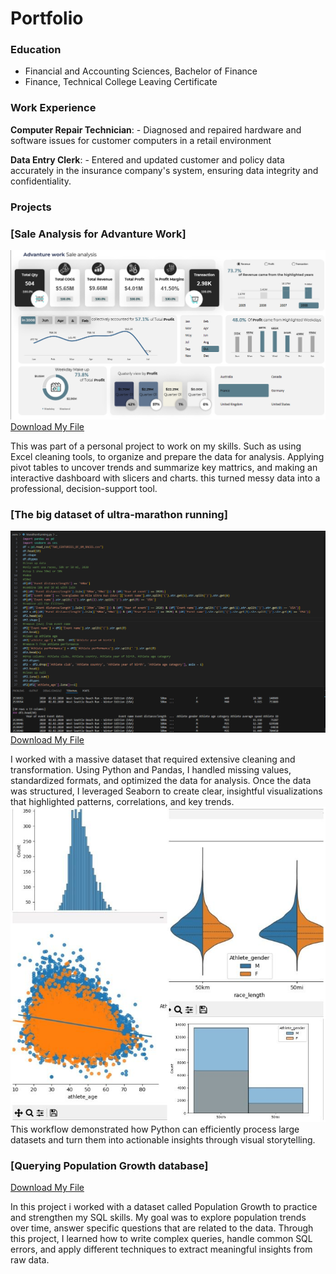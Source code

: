 # Portfolio

### Education
- Financial and Accounting Sciences, Bachelor of Finance
- Finance, Technical College Leaving Certificate

### Work Experience
**Computer Repair Technician**: - Diagnosed and repaired hardware and software issues for customer computers in a retail environment

**Data Entry Clerk**: - Entered and updated customer and policy data accurately in the insurance company's system, ensuring data integrity and confidentiality. 

### Projects
### [Sale Analysis for Advanture Work]
![image img](/Images/ExcelDashboard.png)
[Download My File](AdvantureWorkSaleAnalysis.xlsx)

This was part of a personal project to work on my skills. Such as using Excel cleaning tools, to organize and prepare the data for analysis. Applying pivot tables to uncover trends and summarize key mattrics, and making an interactive dashboard with slicers and charts. this turned messy data into a professional, decision-support tool.

### [The big dataset of ultra-marathon running]
![image alt](/Images/Python.png)
[Download My File](UltraMarathonRunning.py)

I worked with a massive dataset that required extensive cleaning and transformation. Using Python and Pandas, I handled missing values, standardized formats, and optimized the data for analysis. Once the data was structured, I leveraged Seaborn to create clear, insightful visualizations that highlighted patterns, correlations, and key trends.
![image alt](/Images/AllCharts.jpg) This workflow demonstrated how Python can efficiently process large datasets and turn them into actionable insights through visual storytelling.

### [Querying Population Growth database]
[Download My File](PopulationGrowth.sql)

In this project i worked with a dataset called Population Growth to practice and strengthen my SQL skills. My goal was to explore population trends over time, answer specific questions that are related to the data. Through this project, I learned how to write complex queries, handle common SQL errors, and apply different techniques to extract meaningful insights from raw data.




